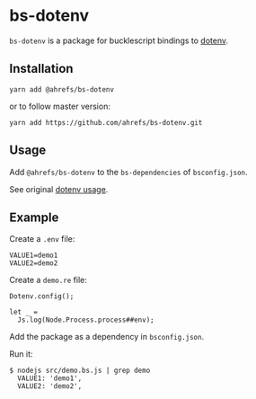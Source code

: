 # bs-dotenv

`bs-dotenv` is a package for bucklescript bindings to
[dotenv](https://github.com/motdotla/dotenv).

## Installation

```
yarn add @ahrefs/bs-dotenv
```

or to follow master version:

```
yarn add https://github.com/ahrefs/bs-dotenv.git
```

## Usage

Add `@ahrefs/bs-dotenv` to the `bs-dependencies` of `bsconfig.json`.

See original [dotenv usage](https://github.com/motdotla/dotenv#usage).

## Example

Create a `.env` file:

```
VALUE1=demo1
VALUE2=demo2
```

Create a `demo.re` file:

```reason
Dotenv.config();

let _ =
  Js.log(Node.Process.process##env);
```

Add the package as a dependency in `bsconfig.json`.

Run it:

```
$ nodejs src/demo.bs.js | grep demo
  VALUE1: 'demo1',
  VALUE2: 'demo2',
```
